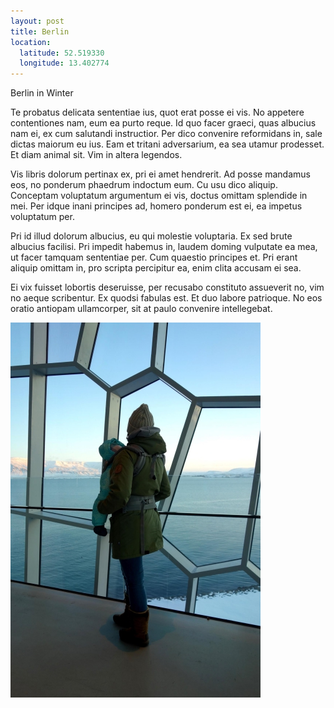 ```yaml
---
layout: post
title: Berlin
location:
  latitude: 52.519330
  longitude: 13.402774
---
```


Berlin in Winter

Te probatus delicata sententiae ius, quot erat posse ei vis. No appetere contentiones nam, eum ea purto reque. Id quo facer graeci, quas albucius nam ei, ex cum salutandi instructior. Per dico convenire reformidans in, sale dictas maiorum eu ius. Eam et tritani adversarium, ea sea utamur prodesset. Et diam animal sit. Vim in altera legendos.

Vis libris dolorum pertinax ex, pri ei amet hendrerit. Ad posse mandamus eos, no ponderum phaedrum indoctum eum. Cu usu dico aliquip. Conceptam voluptatum argumentum ei vis, doctus omittam splendide in mei. Per idque inani principes ad, homero ponderum est ei, ea impetus voluptatum per.

Pri id illud dolorum albucius, eu qui molestie voluptaria. Ex sed brute albucius facilisi. Pri impedit habemus in, laudem doming vulputate ea mea, ut facer tamquam sententiae per. Cum quaestio principes et. Pri erant aliquip omittam in, pro scripta percipitur ea, enim clita accusam ei sea.

Ei vix fuisset lobortis deseruisse, per recusabo constituto assueverit no, vim no aeque scribentur. Ex quodsi fabulas est. Et duo labore patrioque. No eos oratio antiopam ullamcorper, sit at paulo convenire intellegebat.

![iceland.jpg](/public/assets/iceland.jpg)
